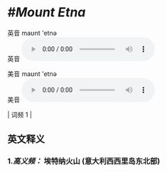 # ***\#Mount Etna*** 
英音 maʊnt 'etnə  
英音
<audio src="./media/Mount Etna-B.aac" controls="controls"></audio>

美音 maʊnt 'etnə  
美音
<audio src="./media/Mount Etna.aac" controls="controls"></audio>



| 词频 1 |  

英文释义
---
### 1.*高义频：* **埃特纳火山 (意大利西西里岛东北部)**  


